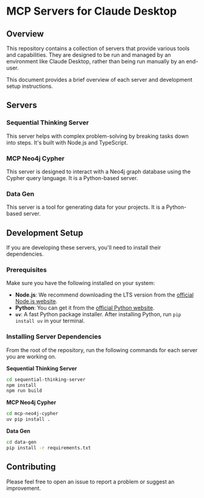 # MCP Servers for Claude Desktop

## Overview

This repository contains a collection of servers that provide various tools and capabilities. They are designed to be run and managed by an environment like Claude Desktop, rather than being run manually by an end-user.

This document provides a brief overview of each server and development setup instructions.

## Servers

### Sequential Thinking Server
This server helps with complex problem-solving by breaking tasks down into steps. It's built with Node.js and TypeScript.

### MCP Neo4j Cypher
This server is designed to interact with a Neo4j graph database using the Cypher query language. It is a Python-based server.

### Data Gen
This server is a tool for generating data for your projects. It is a Python-based server.

## Development Setup

If you are developing these servers, you'll need to install their dependencies.

### Prerequisites

Make sure you have the following installed on your system:
-   **Node.js**: We recommend downloading the LTS version from the [official Node.js website](https://nodejs.org/).
-   **Python**: You can get it from the [official Python website](https://www.python.org/downloads/).
-   **`uv`**: A fast Python package installer. After installing Python, run `pip install uv` in your terminal.

### Installing Server Dependencies

From the root of the repository, run the following commands for each server you are working on.

**Sequential Thinking Server**
```bash
cd sequential-thinking-server
npm install
npm run build
```

**MCP Neo4j Cypher**
```bash
cd mcp-neo4j-cypher
uv pip install .
```

**Data Gen**
```bash
cd data-gen
pip install -r requirements.txt
```

## Contributing

Please feel free to open an issue to report a problem or suggest an improvement.
